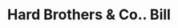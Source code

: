 ---
doi: 10.7916/D8TX4SJ0
date_other: '1880'
date_other_textual: 1880-1889
form: printed ephemera
genre:
- Invoices
name:
- Hard Brothers & Co.
object_in_context_url: https://biggert.cul.columbia.edu/items/view/ave_biggert_01670
subject_hierarchical_geographic:
- Oneida, New York, United States
subject_name:
- Hard Brothers & Co.
title: Hard Brothers & Co.. Bill
sort_title: Hard Brothers & Co.. Bill
call_number: ave_biggert_01670
coordinates:
- 43.085,-75.65333333333334
pid: ave_biggert_01670
identifiers: ave_biggert_01670
thumbnail: https://derivativo-3.library.columbia.edu/iiif/2/ldpd:490743/full/!256,256/0/native.jpg
permalink: /biggert/ave_biggert_01670/
layout: iiif-image-page
---